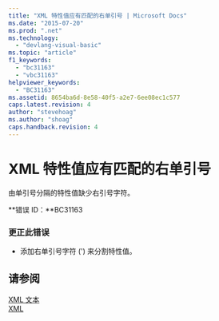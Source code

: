 ```yaml
---
title: "XML 特性值应有匹配的右单引号 | Microsoft Docs"
ms.date: "2015-07-20"
ms.prod: ".net"
ms.technology: 
  - "devlang-visual-basic"
ms.topic: "article"
f1_keywords: 
  - "bc31163"
  - "vbc31163"
helpviewer_keywords: 
  - "BC31163"
ms.assetid: 8654ba6d-8e58-40f5-a2e7-6ee08ec1c577
caps.latest.revision: 4
author: "stevehoag"
ms.author: "shoag"
caps.handback.revision: 4
---
```

# XML 特性值应有匹配的右单引号
由单引号分隔的特性值缺少右引号字符。  
  
 **错误 ID：**BC31163  
  
### 更正此错误  
  
-   添加右单引号字符 \('\) 来分割特性值。  
  
## 请参阅  
 [XML 文本](../../visual-basic/language-reference/xml-literals/index.md)   
 [XML](../../visual-basic/programming-guide/language-features/xml/index.md)
